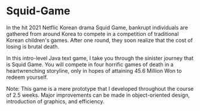 # Squid-Game

In the hit 2021 Netflic Korean drama Squid Game, bankrupt individuals are gathered from around Korea to compete in a competition of traditional Korean children's games. After one round, they soon realize that the cost of losing is brutal death.

In this intro-level Java text game, I take you through the sinister journey that is Squid Game. You will compete in four horrific games of death in a heartwrenching storyline, only in hopes of attaining 45.6 Million Won to redeem yourself.

Note: This game is a mere prototype that I developed throughout the course of 2.5 weeks. Major improvements can be made in object-oriented design, introduction of graphics, and efficiency.
